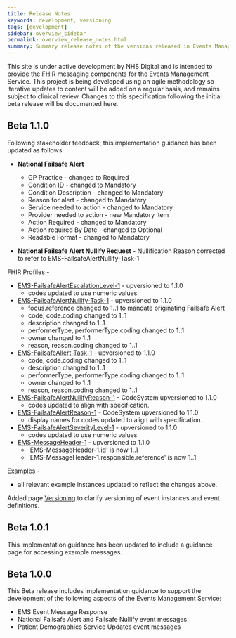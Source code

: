 ```yaml
---
title: Release Notes
keywords: development, versioning
tags: [development]
sidebar: overview_sidebar
permalink: overview_release_notes.html
summary: Summary release notes of the versions released in Events Management Service Implementation Guide
---
```


This site is under active development by NHS Digital and is intended to provide the FHIR messaging components for the Events Management Service. This project is being developed using an agile methodology so iterative updates to content will be added on a regular basis, and remains subject to clinical review. Changes to this specification following the initial beta release will be documented here.

## Beta 1.1.0 ##
Following stakeholder feedback, this implementation guidance has been updated as follows:

 - **National Failsafe Alert** 
	- GP Practice - changed to Required
	- Condition ID - changed to Mandatory
	- Condition Description - changed to Mandatory
	- Reason for alert - changed to Mandatory
	- Service needed to action - changed to Mandatory
	- Provider needed to action - new Mandatory item
	- Action Required - changed to Mandatory
	- Action required By Date - changed to Optional
	- Readable Format - changed to Mandatory

 - **National Failsafe Alert Nullify Request** - Nullification Reason corrected to refer to EMS-FailsafeAlertNullify-Task-1

FHIR Profiles - 

- [EMS-FailsafeAlertEscalationLevel-1](https://fhir.nhs.uk/STU3/CodeSystem/EMS-FailsafeAlertEscalationLevel-1) - upversioned to 1.1.0
	- codes updated to use numeric values
- [EMS-FailsafeAlertNullify-Task-1](https://fhir.nhs.uk/STU3/StructureDefinition/EMS-FailsafeAlertNullify-Task-1) - upversioned to 1.1.0
	- focus.reference changed to 1..1 to mandate originating Failsafe Alert
	- code, code.coding changed to 1..1
	- description changed to 1..1
	- performerType, performerType.coding changed to 1..1
	- owner changed to 1..1
	- reason, reason.coding changed to 1..1
- [EMS-FailsafeAllert-Task-1](https://fhir.nhs.uk/STU3/StructureDefinition/EMS-FailsafeAllert-Task-1) - upversioned to 1.1.0
	- code, code.coding changed to 1..1
	- description changed to 1..1
	- performerType, performerType.coding changed to 1..1
	- owner changed to 1..1
	- reason, reason.coding changed to 1..1
- [EMS-FailsafeAlertNullifyReason-1](https://fhir.nhs.uk/STU3/CodeSystem/EMS-FailsafeAlertNullifyReason-1) - CodeSystem upversioned to 1.1.0
	- codes updated to align with specification.
- [EMS-FailsafeAlertReason-1](https://fhir.nhs.uk/STU3/CodeSystem/EMS-FailsafeAlertReason-1) - CodeSystem upversioned to 1.1.0
	- display names for codes updated to align with specification.
- [EMS-FailsafeAlertSeverityLevel-1](https://fhir.nhs.uk/STU3/CodeSystem/EMS-FailsafeAlertSeverityLevel-1) - upversioned to 1.1.0
	- codes updated to use numeric values
- [EMS-MessageHeader-1](https://fhir.nhs.uk/STU3/StructureDefinition/EMS-MessageHeader-1) - upversioned to 1.1.0 
	- 'EMS-MessageHeader-1.id' is now 1..1
	- 'EMS-MessageHeader-1.responsible.reference' is now 1..1

Examples - 
- all relevant example instances updated to reflect the changes above.

Added page [Versioning](explore_event_versioning.html) to clarify versioning of event instances and event definitions.

## Beta 1.0.1 ##
This implementation guidance has been updated to include a guidance page for accessing example messages.
 
## Beta 1.0.0 ##
This Beta release includes implementation guidance to support the development of the following aspects of the Events Management Service:

- EMS Event Message Response
- National Failsafe Alert and Failsafe Nullify event messages
- Patient Demographics Service Updates event messages



